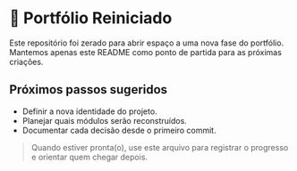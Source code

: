 # 🌱 Portfólio Reiniciado

Este repositório foi zerado para abrir espaço a uma nova fase do portfólio. Mantemos apenas este README como ponto de partida para as próximas criações.

## Próximos passos sugeridos
- Definir a nova identidade do projeto.
- Planejar quais módulos serão reconstruídos.
- Documentar cada decisão desde o primeiro commit.

> Quando estiver pronta(o), use este arquivo para registrar o progresso e orientar quem chegar depois.
